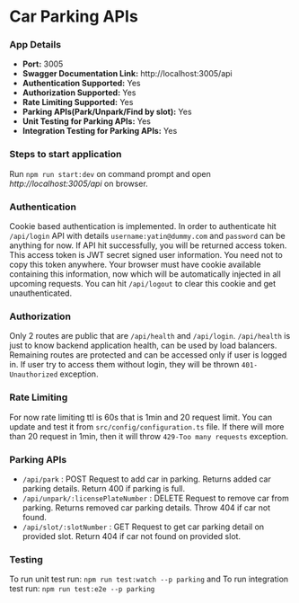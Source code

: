 # Car Parking APIs

### App Details

- **Port:** 3005
- **Swagger Documentation Link:** http://localhost:3005/api
- **Authentication Supported:** Yes
- **Authorization Supported:** Yes
- **Rate Limiting Supported:** Yes
- **Parking APIs(Park/Unpark/Find by slot):** Yes
- **Unit Testing for Parking APIs:** Yes
- **Integration Testing for Parking APIs:** Yes

### Steps to start application

Run `npm run start:dev` on command prompt and open _http://localhost:3005/api_ on browser.

### Authentication

Cookie based authentication is implemented. In order to authenticate hit `/api/login` API with details
`username:yatin@dummy.com` and `password` can be anything for now. If API hit successfully, you will be returned access token. This access token is JWT secret signed user information. You need not to copy this token anywhere. Your browser must have cookie available containing this information, now which will be automatically injected in all upcoming requests. You can hit `/api/logout` to clear this cookie and get unauthenticated.

### Authorization

Only 2 routes are public that are `/api/health` and `/api/login`. `/api/health` is just to know backend application health, can be used by load balancers.
Remaining routes are protected and can be accessed only if user is logged in. If user try to access them without login, they will be thrown `401-Unauthorized` exception.

### Rate Limiting

For now rate limiting ttl is 60s that is 1min and 20 request limit. You can update and test it from `src/config/configuration.ts` file. If there will more than 20 request in 1min, then it will throw `429-Too many requests` exception.

### Parking APIs

- `/api/park` : POST Request to add car in parking. Returns added car parking details. Return 400 if parking is full.
- `/api/unpark/:licensePlateNumber` : DELETE Request to remove car from parking. Returns removed car parking details. Throw 404 if car not found.
- `/api/slot/:slotNumber` : GET Request to get car parking detail on provided slot. Return 404 if car not found on provided slot.

### Testing

To run unit test run: `npm run test:watch --p parking` and
To run integration test run: `npm run test:e2e --p parking`
